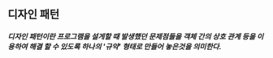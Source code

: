 ## 디자인 패턴

##### 디자인 패턴이란 프로그램을 설게할 때 발생했던 문제점들을 객체 간의 상호 관계 등을 이용하여 해결 할 수 있도록 하나의 '규약' 형태로 만들어 놓은것을 의미한다.
